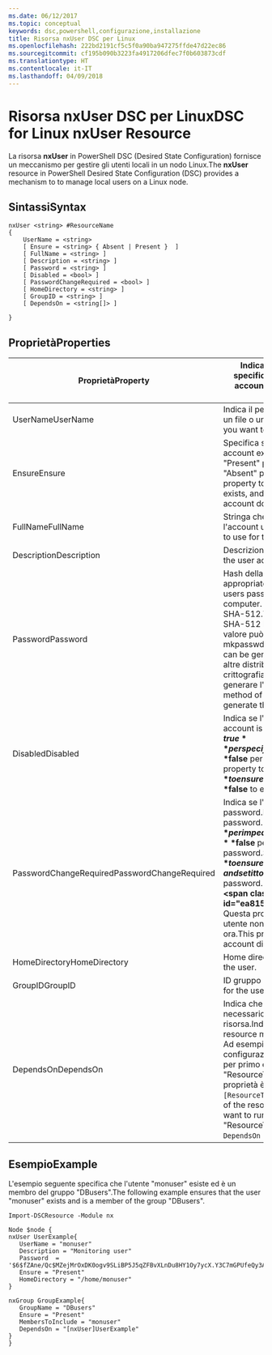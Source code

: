 ```yaml
---
ms.date: 06/12/2017
ms.topic: conceptual
keywords: dsc,powershell,configurazione,installazione
title: Risorsa nxUser DSC per Linux
ms.openlocfilehash: 222bd2191cf5c5f0a90ba947275ffde47d22ec86
ms.sourcegitcommit: cf195b090b3223fa4917206dfec7f0b603873cdf
ms.translationtype: HT
ms.contentlocale: it-IT
ms.lasthandoff: 04/09/2018
---
```

# <a name="dsc-for-linux-nxuser-resource"></a><span data-ttu-id="ea815-103">Risorsa nxUser DSC per Linux</span><span class="sxs-lookup"><span data-stu-id="ea815-103">DSC for Linux nxUser Resource</span></span>

<span data-ttu-id="ea815-104">La risorsa **nxUser** in PowerShell DSC (Desired State Configuration) fornisce un meccanismo per gestire gli utenti locali in un nodo Linux.</span><span class="sxs-lookup"><span data-stu-id="ea815-104">The **nxUser** resource in PowerShell Desired State Configuration (DSC) provides a mechanism to to manage local users on a Linux node.</span></span>

## <a name="syntax"></a><span data-ttu-id="ea815-105">Sintassi</span><span class="sxs-lookup"><span data-stu-id="ea815-105">Syntax</span></span>

```
nxUser <string> #ResourceName
{
    UserName = <string>
    [ Ensure = <string> { Absent | Present }  ]
    [ FullName = <string> ]
    [ Description = <string> ]
    [ Password = <string> ]
    [ Disabled = <bool> ]
    [ PasswordChangeRequired = <bool> ]
    [ HomeDirectory = <string> ]
    [ GroupID = <string> ]
    [ DependsOn = <string[]> ]

}
```

## <a name="properties"></a><span data-ttu-id="ea815-106">Proprietà</span><span class="sxs-lookup"><span data-stu-id="ea815-106">Properties</span></span>

|  <span data-ttu-id="ea815-107">Proprietà</span><span class="sxs-lookup"><span data-stu-id="ea815-107">Property</span></span> |  <span data-ttu-id="ea815-108">Indica il nome dell'account per cui si vuole specificare un determinato stato.</span><span class="sxs-lookup"><span data-stu-id="ea815-108">Indicates the account name for which you want to ensure a specific state.</span></span> |
|---|---|
| <span data-ttu-id="ea815-109">UserName</span><span class="sxs-lookup"><span data-stu-id="ea815-109">UserName</span></span>| <span data-ttu-id="ea815-110">Indica il percorso in cui si vuole specificare lo stato di un file o una directory.</span><span class="sxs-lookup"><span data-stu-id="ea815-110">Specifies the location where you want to ensure the state for a file or directory.</span></span>|
| <span data-ttu-id="ea815-111">Ensure</span><span class="sxs-lookup"><span data-stu-id="ea815-111">Ensure</span></span>| <span data-ttu-id="ea815-112">Specifica se l'account esiste.</span><span class="sxs-lookup"><span data-stu-id="ea815-112">Specifies whether the account exists.</span></span> <span data-ttu-id="ea815-113">Impostare questa proprietà su "Present" per specificare che l'account esiste e su "Absent" per specificare che non esiste.</span><span class="sxs-lookup"><span data-stu-id="ea815-113">Set this property to "Present" to ensure that the account exists, and set it to "Absent" to ensure that the account does not exist.</span></span>|
| <span data-ttu-id="ea815-114">FullName</span><span class="sxs-lookup"><span data-stu-id="ea815-114">FullName</span></span>| <span data-ttu-id="ea815-115">Stringa che contiene il nome completo da usare per l'account utente.</span><span class="sxs-lookup"><span data-stu-id="ea815-115">A string that contains the full name to use for the user account.</span></span>|
| <span data-ttu-id="ea815-116">Description</span><span class="sxs-lookup"><span data-stu-id="ea815-116">Description</span></span>| <span data-ttu-id="ea815-117">Descrizione dell'account utente.</span><span class="sxs-lookup"><span data-stu-id="ea815-117">The description for the user account.</span></span>|
| <span data-ttu-id="ea815-118">Password</span><span class="sxs-lookup"><span data-stu-id="ea815-118">Password</span></span>| <span data-ttu-id="ea815-119">Hash della password dell'utente nel formato appropriato per il computer Linux.</span><span class="sxs-lookup"><span data-stu-id="ea815-119">The hash of the users password in the appropriate form for the Linux computer.</span></span> <span data-ttu-id="ea815-120">In genere, è un hash salt SHA-256 o SHA-512.</span><span class="sxs-lookup"><span data-stu-id="ea815-120">Typically, this is a salted SHA-256, or SHA-512 hash.</span></span> <span data-ttu-id="ea815-121">In Debian e Ubuntu Linux, questo valore può essere generato con il comando mkpasswd.</span><span class="sxs-lookup"><span data-stu-id="ea815-121">On Debian and Ubuntu Linux, this value can be generated with the mkpasswd command.</span></span> <span data-ttu-id="ea815-122">Per altre distribuzioni Linux, è possibile usare il metodo di crittografia della libreria Crypt di Python per generare l'hash.</span><span class="sxs-lookup"><span data-stu-id="ea815-122">For other Linux distros, the crypt method of Python’s Crypt library can be used to generate the hash.</span></span>|
| <span data-ttu-id="ea815-123">Disabled</span><span class="sxs-lookup"><span data-stu-id="ea815-123">Disabled</span></span>| <span data-ttu-id="ea815-124">Indica se l'account è abilitato.</span><span class="sxs-lookup"><span data-stu-id="ea815-124">Indicates whether the account is enabled.</span></span> <span data-ttu-id="ea815-125">Impostare questa proprietà su **$true** per specificare che l'account è disabilitato e su **$false** per specificare che è abilitato.</span><span class="sxs-lookup"><span data-stu-id="ea815-125">Set this property to **$true** to ensure that this account is disabled, and set it to **$false** to ensure that it is enabled.</span></span>|
| <span data-ttu-id="ea815-126">PasswordChangeRequired</span><span class="sxs-lookup"><span data-stu-id="ea815-126">PasswordChangeRequired</span></span>| <span data-ttu-id="ea815-127">Indica se l'utente può modificare la password.</span><span class="sxs-lookup"><span data-stu-id="ea815-127">Indicates whether the user can change the password.</span></span> <span data-ttu-id="ea815-128">Impostare questa proprietà su **$true** per impedire all'utente di modificare la password e su **$false** per consentire all'utente di modificare la password.</span><span class="sxs-lookup"><span data-stu-id="ea815-128">Set this property to **$true** to ensure that the user cannot change the password, and set it to **$false** to allow the user to change the password.</span></span> <span data-ttu-id="ea815-129">Il valore predefinito è **$false**.</span><span class="sxs-lookup"><span data-stu-id="ea815-129">The default value is **$false**.</span></span> <span data-ttu-id="ea815-130">Questa proprietà viene valutata solo se l'account utente non esisteva in precedenza e viene creato ora.</span><span class="sxs-lookup"><span data-stu-id="ea815-130">This property is only evaluated if the user account did not exist previously and is being created.</span></span>|
| <span data-ttu-id="ea815-131">HomeDirectory</span><span class="sxs-lookup"><span data-stu-id="ea815-131">HomeDirectory</span></span>| <span data-ttu-id="ea815-132">Home directory per l'utente.</span><span class="sxs-lookup"><span data-stu-id="ea815-132">The home directory for the user.</span></span>|
| <span data-ttu-id="ea815-133">GroupID</span><span class="sxs-lookup"><span data-stu-id="ea815-133">GroupID</span></span>| <span data-ttu-id="ea815-134">ID gruppo primario per l'utente.</span><span class="sxs-lookup"><span data-stu-id="ea815-134">The primary group ID for the user.</span></span>|
| <span data-ttu-id="ea815-135">DependsOn</span><span class="sxs-lookup"><span data-stu-id="ea815-135">DependsOn</span></span> | <span data-ttu-id="ea815-136">Indica che prima di configurare la risorsa è necessario eseguire la configurazione di un'altra risorsa.</span><span class="sxs-lookup"><span data-stu-id="ea815-136">Indicates that the configuration of another resource must run before this resource is configured.</span></span> <span data-ttu-id="ea815-137">Ad esempio, se l'ID del blocco script di configurazione della risorsa che si vuole eseguire per primo è "ResourceName" e il tipo è "ResourceType", la sintassi per usare questa proprietà è `DependsOn = "[ResourceType]ResourceName"`.</span><span class="sxs-lookup"><span data-stu-id="ea815-137">For example, if the ID of the resource configuration script block that you want to run first is "ResourceName" and its type is "ResourceType", the syntax for using this property is `DependsOn = "[ResourceType]ResourceName"`.</span></span>|

## <a name="example"></a><span data-ttu-id="ea815-138">Esempio</span><span class="sxs-lookup"><span data-stu-id="ea815-138">Example</span></span>

<span data-ttu-id="ea815-139">L'esempio seguente specifica che l'utente "monuser" esiste ed è un membro del gruppo "DBusers".</span><span class="sxs-lookup"><span data-stu-id="ea815-139">The following example ensures that the user "monuser" exists and is a member of the group "DBusers".</span></span>

```
Import-DSCResource -Module nx

Node $node {
nxUser UserExample{
   UserName = "monuser"
   Description = "Monitoring user"
   Password  =    '$6$fZAne/Qc$MZejMrOxDK0ogv9SLiBP5J5qZFBvXLnDu8HY1Oy7ycX.Y3C7mGPUfeQy3A82ev3zIabhDQnj2ayeuGn02CqE/0'
   Ensure = "Present"
   HomeDirectory = "/home/monuser"
}

nxGroup GroupExample{
   GroupName = "DBusers"
   Ensure = "Present"
   MembersToInclude = "monuser"
   DependsOn = "[nxUser]UserExample"
}
}
```